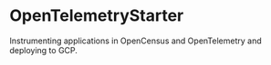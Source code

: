 # OpenTelemetryStarter
Instrumenting applications in OpenCensus and OpenTelemetry and deploying to GCP.
